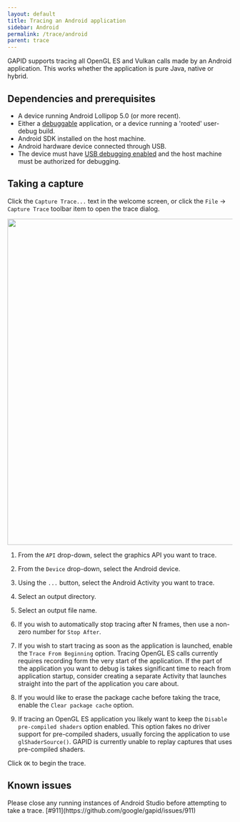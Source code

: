 ```yaml
---
layout: default
title: Tracing an Android application
sidebar: Android
permalink: /trace/android
parent: trace
---
```


GAPID supports tracing all OpenGL ES and Vulkan calls made by an Android application. This works whether the application is pure Java, native or hybrid.

## Dependencies and prerequisites

* A device running Android Lollipop 5.0 (or more recent).
* Either a [debuggable](https://developer.android.com/guide/topics/manifest/application-element.html#debug) application, or a device running a 'rooted' user-debug build.
* Android SDK installed on the host machine.
* Android hardware device connected through USB.
* The device must have [USB debugging enabled](https://developer.android.com/studio/debug/dev-options.html) and the host machine must be authorized for debugging.

## Taking a capture

Click the `Capture Trace...` text in the welcome screen, or click the `File` &rarr; `Capture Trace` toolbar item to open the trace dialog.

<img src="../images/capture-gles.png" width="730px"/>

<div class="callouts" markdown="block">

1. From the `API` drop-down, select the graphics API you want to trace.

1. From the `Device` drop-down, select the Android device.

1. Using the `...` button, select the Android Activity you want to trace.

1. Select an output directory.

1. Select an output file name.

1. If you wish to automatically stop tracing after N frames, then use a non-zero number for `Stop After`.

1. If you wish to start tracing as soon as the application is launched, enable the `Trace From Beginning` option.
<span class="info">Tracing OpenGL ES calls currently requires recording form the very start of the application. If the part of the application you want to debug is takes significant time to reach from application startup, consider creating a separate Activity that launches straight into the part of the application you care about.</span>

1. If you would like to erase the package cache before taking the trace, enable the `Clear package cache` option.

1. If tracing an OpenGL ES application you likely want to keep the `Disable pre-compiled shaders` option enabled. This option fakes no driver support for pre-compiled shaders, usually forcing the application to use `glShaderSource()`. GAPID is currently unable to replay captures that uses pre-compiled shaders.

</div>

Click `OK` to begin the trace.

## Known issues

<div class="issue" markdown="span">
  Please close any running instances of Android Studio before attempting to take a trace. [#911](https://github.com/google/gapid/issues/911)
</div>

